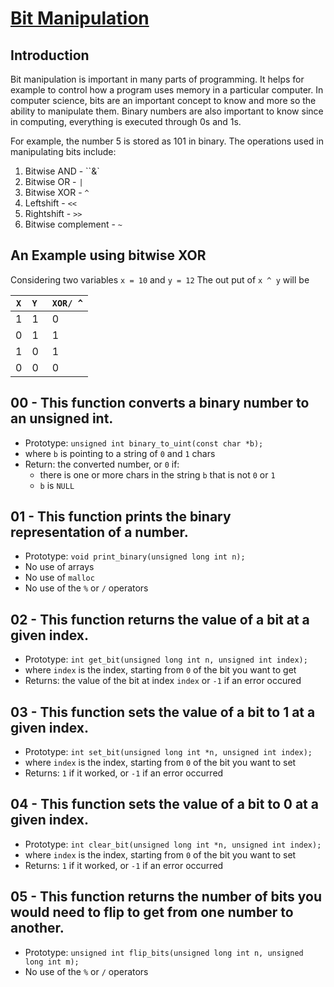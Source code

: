 # <ins>Bit Manipulation</ins>

## Introduction
Bit manipulation is important in many parts of programming. It helps for example to control how a program uses memory in a particular computer. In computer science, bits are an important concept to know and more so the ability to manipulate them. Binary numbers are also important to know since in computing, everything is executed through 0s and 1s. 

For example, the number 5 is stored as 101 in binary. The operations used in manipulating bits include:
1. Bitwise AND - ``&`
2. Bitwise OR - `|`
3. Bitwise XOR - `^`
4. Leftshift - `<<`
5. Rightshift - `>>`
6. Bitwise complement - `~`

An Example using bitwise XOR
----------------------------
Considering two variables `x = 10` and `y = 12` The out put of `x ^ y` will be


|  `X`  |  `Y ` | `XOR/ ^`|
| --- | --- |  ---  |
|  1  |  1  |   0   |
|  0  |  1  |   1   |
|  1  |  0  |   1   |
|  0  |  0  |   0   |

## 00 - This function converts a binary number to an unsigned int.
- Prototype: `unsigned int binary_to_uint(const char *b);`
- where `b` is pointing to a string of `0` and `1` chars
- Return: the converted number, or `0` if:
	- there is one or more chars in the string `b` that is not `0` or `1`
	- `b` is `NULL`

## 01 - This function prints the binary representation of a number.
- Prototype: `void print_binary(unsigned long int n);`
- No use of arrays
- No use of `malloc`
- No use of the `%` or `/` operators

## 02 - This function returns the value of a bit at a given index.
- Prototype: `int get_bit(unsigned long int n, unsigned int index);`
- where `index` is the index, starting from `0` of the bit you want to get
- Returns: the value of the bit at index `index` or `-1` if an error occured

## 03 - This function sets the value of a bit to 1 at a given index.
- Prototype: `int set_bit(unsigned long int *n, unsigned int index);`
- where `index` is the index, starting from `0` of the bit you want to set
- Returns: `1` if it worked, or `-1` if an error occurred

## 04 - This function sets the value of a bit to 0 at a given index.
- Prototype: `int clear_bit(unsigned long int *n, unsigned int index);`
- where `index` is the index, starting from `0` of the bit you want to set
- Returns: `1` if it worked, or `-1` if an error occurred

## 05 - This function returns the number of bits you would need to flip to get from one number to another.
- Prototype: `unsigned int flip_bits(unsigned long int n, unsigned long int m);`
- No use of the `%` or `/` operators